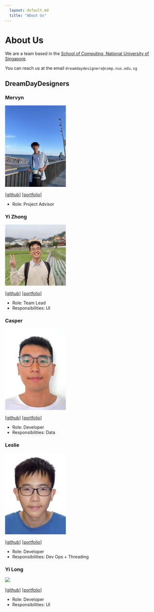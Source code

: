 ```yaml
---
  layout: default.md
  title: "About Us"
---
```


# About Us

We are a team based in the [School of Computing, National University of Singapore](http://www.comp.nus.edu.sg).

You can reach us at the email `dreamdaydesigners@comp.nus.edu.sg`

## DreamDayDesigners

### Mervyn

<img src="images/teddayz.png" width="200px">

[[github](https://github.com/teddayz)]
[[portfolio](team/mervyn.md)]

* Role: Project Advisor

### Yi Zhong

<img src="images/yizhong187.png" width="200px">

[[github](http://github.com/yizhong187)]
[[portfolio](team/johndoe.md)]

* Role: Team Lead
* Responsibilities: UI

### Casper

<img src="images/casperngeen.png" width="200px">

[[github](http://github.com/casperngreen)] [[portfolio](team/johndoe.md)]

* Role: Developer
* Responsibilities: Data

### Leslie

<img src="images/leslieyip02.png" width="200px">

[[github](http://github.com/leslieyip02)]
[[portfolio](team/johndoe.md)]

* Role: Developer
* Responsibilities: Dev Ops + Threading

### Yi Long

<img src="images/fyl2003.png" width="200px">

[[github](http://github.com/fyl2003)]
[[portfolio](team/johndoe.md)]

* Role: Developer
* Responsibilities: UI
